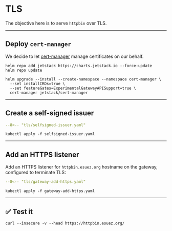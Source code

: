 # TLS

The objective here is to serve `httpbin` over TLS.

---

## Deploy `cert-manager`

We decide to let [cert-manager](https://cert-manager.io/docs/) manage certificates on our behalf.

```shell
helm repo add jetstack https://charts.jetstack.io --force-update
helm repo update
```

```shell
helm upgrade --install --create-namespace --namespace cert-manager \
  --set installCRDs=true \
  --set featureGates=ExperimentalGatewayAPISupport=true \
  cert-manager jetstack/cert-manager
```

---

## Create a self-signed issuer

```yaml linenums="1"
--8<-- "tls/selfsigned-issuer.yaml"
```

```shell
kubectl apply -f selfsigned-issuer.yaml
```

---

## Add an HTTPS listener

Add an HTTPS listener for `httpbin.esuez.org` hostname on the gateway, configured to terminate TLS:

```yaml linenums="1"
--8<-- "tls/gateway-add-https.yaml"
```

```shell
kubectl apply -f gateway-add-https.yaml
```

---

## :white_check_mark: Test it

```shell
curl --insecure -v --head https://httpbin.esuez.org/
```
